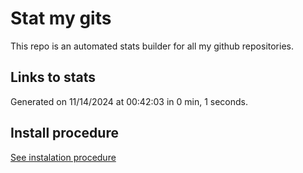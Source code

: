 # Stat my gits

This repo is an automated stats builder for all my github repositories.

## Links to stats


Generated on 11/14/2024 at 00:42:03 in 0 min, 1 seconds.

## Install procedure

[See instalation procedure](./src/install.md)

